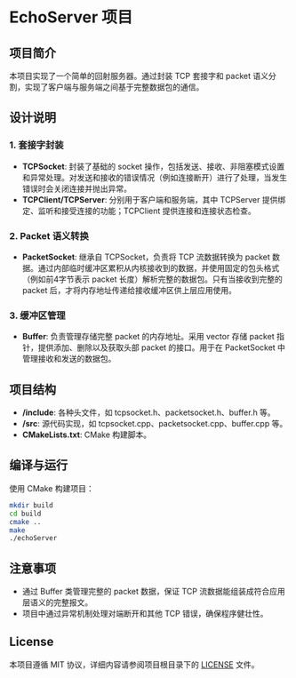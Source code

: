 # EchoServer 项目

## 项目简介
本项目实现了一个简单的回射服务器。通过封装 TCP 套接字和 packet 语义分割，实现了客户端与服务端之间基于完整数据包的通信。

## 设计说明

### 1. 套接字封装
- **TCPSocket**: 封装了基础的 socket 操作，包括发送、接收、非阻塞模式设置和异常处理。对发送和接收的错误情况（例如连接断开）进行了处理，当发生错误时会关闭连接并抛出异常。
- **TCPClient/TCPServer**: 分别用于客户端和服务端，其中 TCPServer 提供绑定、监听和接受连接的功能；TCPClient 提供连接和连接状态检查。

### 2. Packet 语义转换
- **PacketSocket**: 继承自 TCPSocket，负责将 TCP 流数据转换为 packet 数据。通过内部临时缓冲区累积从内核接收到的数据，并使用固定的包头格式（例如前4字节表示 packet 长度）解析完整的数据包。只有当接收到完整的 packet 后，才将内存地址传递给接收缓冲区供上层应用使用。

### 3. 缓冲区管理
- **Buffer**: 负责管理存储完整 packet 的内存地址。采用 vector 存储 packet 指针，提供添加、删除以及获取头部 packet 的接口。用于在 PacketSocket 中管理接收和发送的数据包。

## 项目结构
- **/include**: 各种头文件，如 tcpsocket.h、packetsocket.h、buffer.h 等。
- **/src**: 源代码实现，如 tcpsocket.cpp、packetsocket.cpp、buffer.cpp 等。
- **CMakeLists.txt**: CMake 构建脚本。

## 编译与运行
使用 CMake 构建项目：
```bash
mkdir build
cd build
cmake ..
make
./echoServer
```

## 注意事项
- 通过 Buffer 类管理完整的 packet 数据，保证 TCP 流数据能组装成符合应用层语义的完整报文。
- 项目中通过异常机制处理对端断开和其他 TCP 错误，确保程序健壮性。

## License
本项目遵循 MIT 协议，详细内容请参阅项目根目录下的 [LICENSE](LICENSE) 文件。
